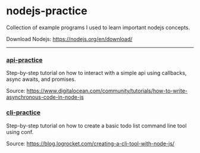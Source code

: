 # nodejs-practice
Collection of example programs I used to learn important nodejs concepts.

Download Nodejs: https://nodejs.org/en/download/
<hr>

### [api-practice](api-practice)
Step-by-step tutorial on how to interact with a simple api using callbacks, async awaits, and promises. 

Source: https://www.digitalocean.com/community/tutorials/how-to-write-asynchronous-code-in-node-js

### [cli-practice](cli-practice)
Step-by-step tutorial on how to create a basic todo list command line tool using conf.

Source: https://blog.logrocket.com/creating-a-cli-tool-with-node-js/
